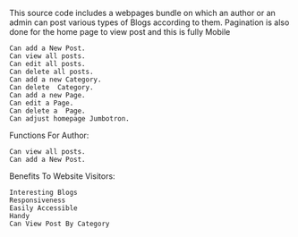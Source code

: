 This source code includes  a webpages bundle on which an author or an admin can post various types of Blogs according to them. Pagination is also done for the home page to view post and this is fully Mobile

    Can add a New Post.
    Can view all posts.
    Can edit all posts.
    Can delete all posts.
    Can add a new Category.
    Can delete  Category.
    Can add a new Page.
    Can edit a Page.
    Can delete a  Page.
    Can adjust homepage Jumbotron.

Functions For Author:

    Can view all posts.
    Can add a New Post.

Benefits To Website Visitors:

    Interesting Blogs
    Responsiveness
    Easily Accessible
    Handy
    Can View Post By Category
